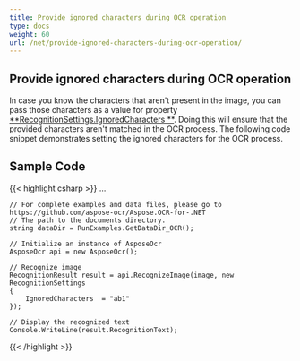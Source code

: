 ```yaml
---
title: Provide ignored characters during OCR operation
type: docs
weight: 60
url: /net/provide-ignored-characters-during-ocr-operation/
---
```


## **Provide ignored characters during OCR operation**
In case you know the characters that aren't present in the image, you can pass those characters as a value for property 
[**RecognitionSettings.IgnoredCharacters **](https://apireference.aspose.com/ocr/net/aspose.ocr/recognitionsettings/properties/ignoredcharacters). Doing this will ensure that the provided characters aren't matched in the OCR process. The following code snippet demonstrates setting the ignored characters for the OCR process.

## Sample Code

{{< highlight csharp >}}
...

	// For complete examples and data files, please go to https://github.com/aspose-ocr/Aspose.OCR-for-.NET
	// The path to the documents directory.
	string dataDir = RunExamples.GetDataDir_OCR();

	// Initialize an instance of AsposeOcr
	AsposeOcr api = new AsposeOcr();

	// Recognize image
	RecognitionResult result = api.RecognizeImage(image, new RecognitionSettings
	{
		IgnoredCharacters  = "ab1"
	});
			
	// Display the recognized text
	Console.WriteLine(result.RecognitionText);
{{< /highlight >}}

